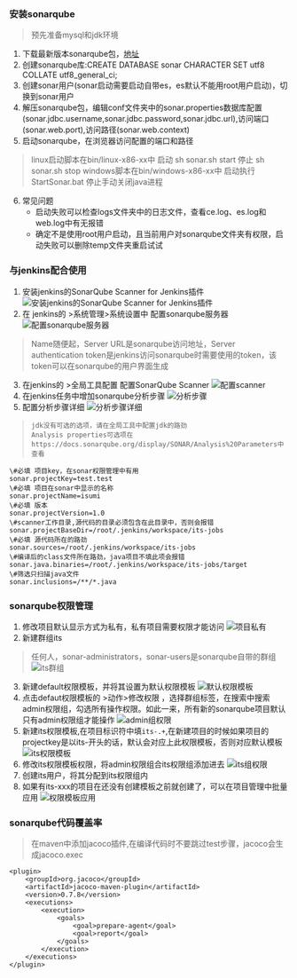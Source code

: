 ### 安装sonarqube
>预先准备mysql和jdk环境

1. 下载最新版本sonarqube包，[地址](https://www.sonarqube.org/downloads/)
2. 创建sonarqube库:CREATE DATABASE sonar CHARACTER SET utf8 COLLATE utf8_general_ci;
3. 创建sonar用户(sonar启动需要启动自带es，es默认不能用root用户启动)，切换到sonar用户
4. 解压sonarqube包，编辑conf文件夹中的sonar.properties数据库配置(sonar.jdbc.username,sonar.jdbc.password,sonar.jdbc.url),访问端口(sonar.web.port),访问路径(sonar.web.context)
5. 启动sonarqube，在浏览器访问配置的端口和路径
>linux启动脚本在bin/linux-x86-xx中
        启动 sh sonar.sh start
        停止 sh sonar.sh stop
  windows脚本在bin/windows-x86-xx中
        启动执行 StartSonar.bat
        停止手动关闭java进程
6. 常见问题
   * 启动失败可以检查logs文件夹中的日志文件，查看ce.log、es.log和web.log中有无报错
   * 确定不是使用root用户启动，且当前用户对sonarqube文件夹有权限，启动失败可以删除temp文件夹重启试试

### 与jenkins配合使用
1.  安装jenkins的SonarQube Scanner for Jenkins插件
![安装jenkins的SonarQube Scanner for Jenkins插件](sonarscanner.jpg)
2.  在 jenkins的 >系统管理>系统设置中 配置sonarqube服务器
![配置sonarqube服务器](配置服务器.jpg)
> 	Name随便起，Server URL是sonarqube访问地址，Server authentication token是jenkins访问sonarqube时需要使用的token，该token可以在sonarqube的用户界面生成

3.  在jenkins的 >全局工具配置 配置SonarQube Scanner
![配置scanner](配置scanner.jpg)
4.  在jenkins任务中增加sonarqube分析步骤
![分析步骤](分析步骤.jpg)
5.  配置分析步骤详细
![分析步骤详细](分析步骤_详细.jpg)
>     jdk没有可选的选项，请在全局工具中配置jdk的路劲
>     Analysis properties可选项在https://docs.sonarqube.org/display/SONAR/Analysis%20Parameters中查看
```
\#必填 项目key，在sonar权限管理中有用
sonar.projectKey=test.test
\#必填 项目在sonar中显示的名称
sonar.projectName=isumi
\#必填 版本
sonar.projectVersion=1.0
\#scanner工作目录,源代码的目录必须包含在此目录中，否则会报错
sonar.projectBaseDir=/root/.jenkins/workspace/its-jobs
\#必填 源代码所在的路劲
sonar.sources=/root/.jenkins/workspace/its-jobs
\#编译后的class文件所在路劲，java项目不填此项会报错
sonar.java.binaries=/root/.jenkins/workspace/its-jobs/target
\#筛选只扫描java文件
sonar.inclusions=/**/*.java
```

### sonarqube权限管理
1.  修改项目默认显示方式为私有，私有项目需要权限才能访问
![项目私有](项目私有.jpg)
2.  新建群组its
> 任何人，sonar-administrators，sonar-users是sonarqube自带的群组
![its群组](新建群组.jpg)

3.  新建default权限模板，并将其设置为默认权限模板
![默认权限模板](默认权限模板.jpg)
4.  点击defaut权限模板的 >动作>修改权限 ，选择群组标签，在搜索中搜索admin权限组，勾选所有操作权限。如此一来，所有新的sonarqube项目默认只有admin权限组才能操作
![admin组权限](admin组权限.jpg)
5.  新建its权限模板,在项目标识符中填`its-.+`,在新建项目的时候如果项目的projectkey是以its-开头的话，默认会对应上此权限模板，否则对应默认模板
![its权限模板](its权限模板.jpg)
6.  修改its权限模板权限，将admin权限组合its权限组添加进去
![its组权限](its组权限.jpg)
7.  创建its用户，将其分配到its权限组内
8.  如果有its-xxx的项目在还没有创建模板之前就创建了，可以在项目管理中批量应用
![权限模板应用](权限模板应用.jpg)

### sonarqube代码覆盖率
> 在maven中添加jacoco插件,在编译代码时不要跳过test步骤，jacoco会生成jacoco.exec

```
<plugin>
    <groupId>org.jacoco</groupId>
    <artifactId>jacoco-maven-plugin</artifactId>
    <version>0.7.8</version>
    <executions>
        <execution>
            <goals>
                <goal>prepare-agent</goal>
                <goal>report</goal>
            </goals>
        </execution>
    </executions>
</plugin>
```
